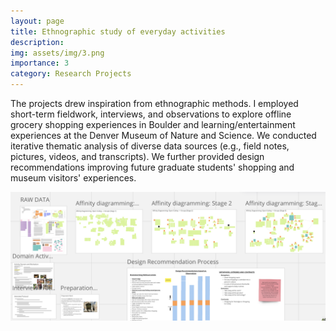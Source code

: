 ```yaml
---
layout: page
title: Ethnographic study of everyday activities
description:
img: assets/img/3.png
importance: 3
category: Research Projects
---
```


The projects drew inspiration from ethnographic methods. I employed short-term fieldwork, interviews, and observations to explore offline grocery shopping experiences in Boulder and learning/entertainment experiences at the Denver Museum of Nature and Science. We conducted iterative thematic analysis of diverse data sources (e.g., field notes, pictures, videos, and transcripts). We further provided  design recommendations improving future graduate students' shopping and museum visitors' experiences.

<img src="assets/img/6.jpg"
     alt="A glance at data analysis process on Miro Board. You can find full-version of project introduction and data analysis on [Miro Board](https://miro.com/app/board/uXjVMVP_1sU=/)."
     style="float: center; margin-right: 10px;" />

